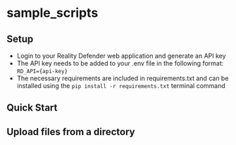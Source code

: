 # sample_scripts

## Setup
- Login to your Reality Defender web application and generate an API key
- The API key needs to be added to your .env file in the following format: `RD_API={api-key}`
- The necessary requirements are included in requirements.txt and can be installed using the `pip install -r requirements.txt` terminal command

## Quick Start

## Upload files from a directory
